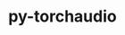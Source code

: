 ---
title: "py-torchaudio"
layout: cache
categories: [package, develop-2023-11-26]
meta: {"versions": ["2.1.1"], "compilers": ["apple-clang@=15.0.0", "gcc@=11.3.0"], "oss": ["ubuntu22.04", "ventura"], "platforms": ["darwin", "linux"], "targets": ["aarch64", "x86_64_v3"], "stacks": ["ml-darwin-aarch64-mps", "ml-linux-x86_64-cpu", "ml-linux-x86_64-cuda", "root"], "num_specs": 3, "num_specs_by_stack": {"root": 3, "ml-darwin-aarch64-mps": 1, "ml-linux-x86_64-cpu": 1, "ml-linux-x86_64-cuda": 1}}
spec_details: [{"hash": "hzza4cgnyjyknicwy66hor65cadhyo2i", "compiler": "apple-clang@=15.0.0", "versions": ["2.1.1"], "os": "ventura", "platform": "darwin", "target": "aarch64", "variants": ["build_system=python_pip"], "stacks": ["root", "ml-darwin-aarch64-mps"], "size": "-", "tarball": "https://binaries.spack.io/releases/develop-2023-11-26/build_cache/darwin-ventura-aarch64/apple-clang-15.0.0/py-torchaudio-2.1.1/darwin-ventura-aarch64-apple-clang-15.0.0-py-torchaudio-2.1.1-hzza4cgnyjyknicwy66hor65cadhyo2i.spack"}, {"hash": "bcypj2ypgrlnzbye2tr53lge5mg3ykfu", "compiler": "gcc@=11.3.0", "versions": ["2.1.1"], "os": "ubuntu22.04", "platform": "linux", "target": "x86_64_v3", "variants": ["build_system=python_pip"], "stacks": ["root", "ml-linux-x86_64-cpu"], "size": "-", "tarball": "https://binaries.spack.io/releases/develop-2023-11-26/build_cache/linux-ubuntu22.04-x86_64_v3/gcc-11.3.0/py-torchaudio-2.1.1/linux-ubuntu22.04-x86_64_v3-gcc-11.3.0-py-torchaudio-2.1.1-bcypj2ypgrlnzbye2tr53lge5mg3ykfu.spack"}, {"hash": "qzpzbpe35fkuqdvk5uoj4az2bk3ita6k", "compiler": "gcc@=11.3.0", "versions": ["2.1.1"], "os": "ubuntu22.04", "platform": "linux", "target": "x86_64_v3", "variants": ["build_system=python_pip"], "stacks": ["ml-linux-x86_64-cuda", "root"], "size": "-", "tarball": "https://binaries.spack.io/releases/develop-2023-11-26/build_cache/linux-ubuntu22.04-x86_64_v3/gcc-11.3.0/py-torchaudio-2.1.1/linux-ubuntu22.04-x86_64_v3-gcc-11.3.0-py-torchaudio-2.1.1-qzpzbpe35fkuqdvk5uoj4az2bk3ita6k.spack"}]
---